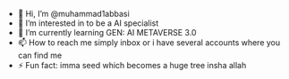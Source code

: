 - 👋 Hi, I’m @muhammad1abbasi
- 👀 I’m interested in to be a AI specialist
- 🌱 I’m currently learning GEN: AI METAVERSE 3.0 
- 📫 How to reach me simply inbox or i have several accounts where you can find me 
- ⚡ Fun fact:  imma seed which becomes a huge tree insha allah

<!---
muhammad1abbasi/muhammad1abbasi is a ✨ special ✨ repository because its `README.md` (this file) appears on your GitHub profile.
You can click the Preview link to take a look at your changes.
--->
